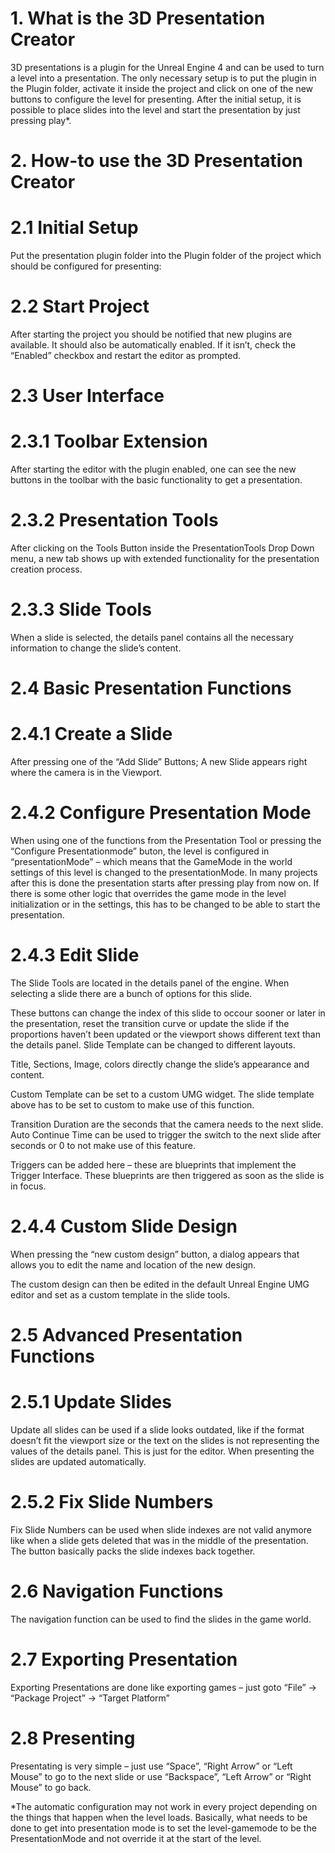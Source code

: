 
# 1. What is the 3D Presentation Creator
3D presentations is a plugin for the Unreal Engine 4 and can be used to turn a level into a presentation. The only necessary setup is to put the plugin in the Plugin folder, activate it inside the project and click on one of the new buttons to configure the level for presenting. After the initial setup, it is possible to place slides into the level and start the presentation by just pressing play*.

# 2. How-to use the 3D Presentation Creator
# 2.1 Initial Setup
Put the presentation plugin folder into the Plugin folder of the project which should be configured for presenting:

# 2.2 Start Project
After starting the project you should be notified that new plugins are available. It should also be automatically enabled. If it isn’t, check the “Enabled” checkbox and restart the editor as prompted.

# 2.3 User Interface
# 2.3.1 Toolbar Extension
After starting the editor with the plugin enabled, one can see the new buttons in the toolbar with the basic functionality to get a presentation.

# 2.3.2 Presentation Tools
After clicking on the Tools Button inside the PresentationTools Drop Down menu, a new tab shows up with extended functionality for the presentation creation process.

# 2.3.3 Slide Tools
When a slide is selected, the details panel contains all the necessary information to change the slide’s content.

# 2.4 Basic Presentation Functions
# 2.4.1 Create a Slide
After pressing one of the “Add Slide” Buttons;
A new Slide appears right where the camera is in the Viewport.

# 2.4.2 Configure Presentation Mode
When using one of the functions from the Presentation Tool or pressing the “Configure Presentationmode” buton, the level is configured in “presentationMode” – which means that the GameMode in the world settings of this level is changed to the presentationMode. In many projects after this is done the presentation starts after pressing play from now on. If there is some other logic that overrides the game mode in the level initialization or in the settings, this has to be changed to be able to start the presentation. 

# 2.4.3 Edit Slide
The Slide Tools are located in the details panel of the engine.
When selecting a slide there are a bunch of options for this slide.

These buttons can change the index of this slide to occour sooner or later in the presentation, reset the transition curve or update the slide if the proportions haven’t been updated or the viewport shows different text than the details panel.
Slide Template can be changed to different layouts.

Title, Sections, Image, colors directly change the slide’s appearance and content.

Custom Template can be set to a custom UMG widget. The slide template above has to be set to custom to make use of this function.

Transition Duration are the seconds that the camera needs to the next slide. Auto Continue Time can be used to trigger the switch to the next slide after seconds or 0 to not make use of this feature.

Triggers can be added here – these are blueprints that implement the Trigger Interface. These blueprints are then triggered as soon as the slide is in focus.

# 2.4.4 Custom Slide Design
When pressing the “new custom design” button, a dialog appears that allows you to edit the name and location of the new design.

The custom design can then be edited in the default Unreal Engine UMG editor and set as a custom template in the slide tools.

# 2.5 Advanced Presentation Functions
# 2.5.1 Update Slides
Update all slides can be used if a slide looks outdated, like if the format doesn’t fit the viewport size or the text on the slides is not representing the values of the details panel. This is just for the editor. When presenting the slides are updated automatically.

# 2.5.2 Fix Slide Numbers
Fix Slide Numbers can be used when slide indexes are not valid anymore like when a slide gets deleted that was in the middle of the presentation. The button basically packs the slide indexes back together.

# 2.6 Navigation Functions
The navigation function can be used to find the slides in the game world.

# 2.7 Exporting Presentation
Exporting Presentations are done like exporting games – just goto “File” -> “Package Project” -> “Target Platform”

# 2.8 Presenting
Presentating is very simple – just use “Space”, “Right Arrow” or “Left Mouse” to go to the next slide or use “Backspace”, “Left Arrow” or “Right Mouse” to go back.

*The automatic configuration may not work in every project depending on the things that happen when the level loads. Basically, what needs to be done to get into presentation mode is to set the level-gamemode to be the PresentationMode and not override it at the start of the level.

